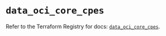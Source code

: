 # `data_oci_core_cpes`

Refer to the Terraform Registry for docs: [`data_oci_core_cpes`](https://registry.terraform.io/providers/hashicorp/oci/7.19.0/docs/data-sources/core_cpes).
